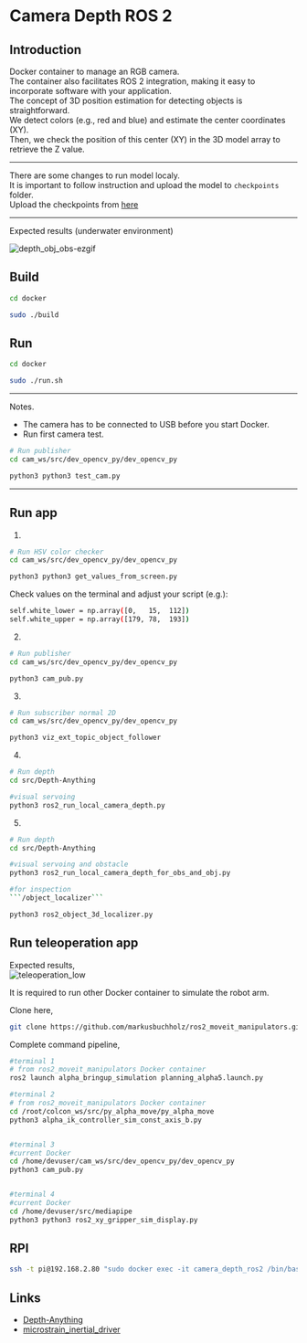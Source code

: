 # Camera Depth ROS 2 

## Introduction

Docker container to manage an RGB camera.<br>
The container also facilitates ROS 2 integration, making it easy to incorporate software with your application.<br>
The concept of 3D position estimation for detecting objects is straightforward.<br>
We detect colors (e.g., red and blue) and estimate the center coordinates (XY).<br>
Then, we check the position of this center (XY) in the 3D model array to retrieve the Z value.<br>

---

There are some changes to run model localy.<br>
It is important to follow instruction and upload the model to ```checkpoints``` folder. <br>
Upload the checkpoints from [here](https://drive.google.com/drive/folders/1vvFFm5wGWGHFtZthLAUwNdOGPQBPVdiF?usp=sharing) <br>

---
Expected results (underwater environment)

![depth_obj_obs-ezgif](https://github.com/user-attachments/assets/56f09f8d-5081-43b2-9ddf-509a6b99f89b)


## Build


```bash
cd docker

sudo ./build
```


## Run


```bash
cd docker

sudo ./run.sh
```

---

Notes. <br>

- The camera has to be connected to USB before you start Docker. <br>
- Run first camera test. <br>


```bash
# Run publisher
cd cam_ws/src/dev_opencv_py/dev_opencv_py 

python3 python3 test_cam.py
```
---

## Run app

1.

```bash
# Run HSV color checker
cd cam_ws/src/dev_opencv_py/dev_opencv_py 

python3 python3 get_values_from_screen.py
```
Check values on the terminal and adjust your script (e.g.):

```bash
self.white_lower = np.array([0,   15,  112])  
self.white_upper = np.array([179, 78,  193])

```

2.

```bash
# Run publisher
cd cam_ws/src/dev_opencv_py/dev_opencv_py 

python3 cam_pub.py
```

3.

```bash
# Run subscriber normal 2D
cd cam_ws/src/dev_opencv_py/dev_opencv_py 

python3 viz_ext_topic_object_follower
```

4.

```bash
# Run depth
cd src/Depth-Anything

#visual servoing
python3 ros2_run_local_camera_depth.py

```

5.

```bash
# Run depth
cd src/Depth-Anything

#visual servoing and obstacle
python3 ros2_run_local_camera_depth_for_obs_and_obj.py

#for inspection
```/object_localizer```

python3 ros2_object_3d_localizer.py

```

## Run teleoperation app

Expected results, <br>
![teleoperation_low](https://github.com/user-attachments/assets/45a94458-1298-459e-9e23-740c43b644a9)

It is required to run other Docker container to simulate the robot arm. <br>

Clone here,<br>

```bash
git clone https://github.com/markusbuchholz/ros2_moveit_manipulators.git
```

Complete command pipeline,


```bash
#terminal 1 
# from ros2_moveit_manipulators Docker container
ros2 launch alpha_bringup_simulation planning_alpha5.launch.py

#terminal 2 
# from ros2_moveit_manipulators Docker container
cd /root/colcon_ws/src/py_alpha_move/py_alpha_move
python3 alpha_ik_controller_sim_const_axis_b.py


#terminal 3
#current Docker
cd /home/devuser/cam_ws/src/dev_opencv_py/dev_opencv_py
python3 cam_pub.py


#terminal 4
#current Docker
cd /home/devuser/src/mediapipe
python3 python3 ros2_xy_gripper_sim_display.py 


```


## RPI

```bash
ssh -t pi@192.168.2.80 "sudo docker exec -it camera_depth_ros2 /bin/bash"
```
## Links
- [Depth-Anything](https://github.com/LiheYoung/Depth-Anything)
- [microstrain_inertial_driver](https://wiki.ros.org/microstrain_inertial_driver)
